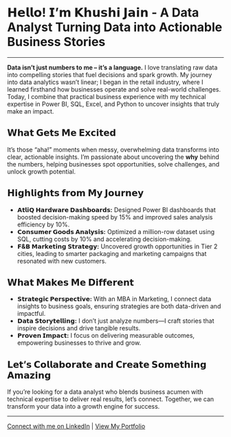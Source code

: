 # 𝗛𝗲𝗹𝗹𝗼! 𝗜’𝗺 𝗞𝗵𝘂𝘀𝗵𝗶 𝗝𝗮𝗶𝗻 - A Data Analyst Turning Data into Actionable Business Stories
---
**Data isn’t just numbers to me – it’s a language.** I love translating raw data into compelling stories that fuel decisions and spark growth. My journey into data analytics wasn’t linear; I began in the retail industry, where I learned firsthand how businesses operate and solve real-world challenges. Today, I combine that practical business experience with my technical expertise in Power BI, SQL, Excel, and Python to uncover insights that truly make an impact.

## 𝗪𝗵𝗮𝘁 𝗚𝗲𝘁𝘀 𝗠𝗲 𝗘𝘅𝗰𝗶𝘁𝗲𝗱

It’s those “aha!” moments when messy, overwhelming data transforms into clear, actionable insights. I’m passionate about uncovering the **why** behind the numbers, helping businesses spot opportunities, solve challenges, and unlock growth potential.

## 𝗛𝗶𝗴𝗵𝗹𝗶𝗴𝗵𝘁𝘀 𝗳𝗿𝗼𝗺 𝗠𝘆 𝗝𝗼𝘂𝗿𝗻𝗲𝘆

- **𝗔𝘁𝗹𝗶𝗤 𝗛𝗮𝗿𝗱𝘄𝗮𝗿𝗲 𝗗𝗮𝘀𝗵𝗯𝗼𝗮𝗿𝗱𝘀:** Designed Power BI dashboards that boosted decision-making speed by 15% and improved sales analysis efficiency by 10%.
- **𝗖𝗼𝗻𝘀𝘂𝗺𝗲𝗿 𝗚𝗼𝗼𝗱𝘀 𝗔𝗻𝗮𝗹𝘆𝘀𝗶𝘀:** Optimized a million-row dataset using SQL, cutting costs by 10% and accelerating decision-making.
- **𝗙&𝗕 𝗠𝗮𝗿𝗸𝗲𝘁𝗶𝗻𝗴 𝗦𝘁𝗿𝗮𝘁𝗲𝗴𝘆:** Uncovered growth opportunities in Tier 2 cities, leading to smarter packaging and marketing campaigns that resonated with new customers.

## 𝗪𝗵𝗮𝘁 𝗠𝗮𝗸𝗲𝘀 𝗠𝗲 𝗗𝗶𝗳𝗳𝗲𝗿𝗲𝗻𝘁

- **𝗦𝘁𝗿𝗮𝘁𝗲𝗴𝗶𝗰 𝗣𝗲𝗿𝘀𝗽𝗲𝗰𝘁𝗶𝘃𝗲:** With an MBA in Marketing, I connect data insights to business goals, ensuring strategies are both data-driven and impactful.
- **𝗗𝗮𝘁𝗮 𝗦𝘁𝗼𝗿𝘆𝘁𝗲𝗹𝗹𝗶𝗻𝗴:** I don’t just analyze numbers—I craft stories that inspire decisions and drive tangible results.
- **𝗣𝗿𝗼𝘃𝗲𝗻 𝗜𝗺𝗽𝗮𝗰𝘁:** I focus on delivering measurable outcomes, empowering businesses to thrive and grow.

## 𝗟𝗲𝘁’𝘀 𝗖𝗼𝗹𝗹𝗮𝗯𝗼𝗿𝗮𝘁𝗲 𝗮𝗻𝗱 𝗖𝗿𝗲𝗮𝘁𝗲 𝗦𝗼𝗺𝗲𝘁𝗵𝗶𝗻𝗴 𝗔𝗺𝗮𝘇𝗶𝗻𝗴

If you’re looking for a data analyst who blends business acumen with technical expertise to deliver real results, let’s connect. Together, we can transform your data into a growth engine for success.

---

[Connect with me on LinkedIn](https://www.linkedin.com/in/khushijain0126/) | [View My Portfolio](https://codebasics.io/portfolio/Khushi-Jain)
